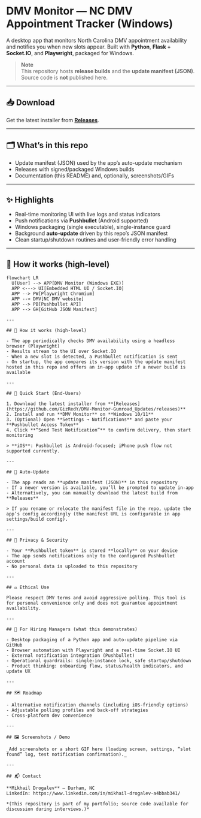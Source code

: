 # DMV Monitor — NC DMV Appointment Tracker (Windows)

A desktop app that monitors North Carolina DMV appointment availability and notifies you when new slots appear. Built with **Python**, **Flask + Socket.IO**, and **Playwright**, packaged for Windows.

> **Note**  
> This repository hosts **release builds** and the **update manifest (JSON)**. Source code is **not** published here.

---

## 📥 Download

Get the latest installer from **[Releases](https://github.com/GizRedY/DMV-Monitor-Gumroad_Updates/releases)**.

---

## 🗂 What’s in this repo

- Update manifest (JSON) used by the app’s auto-update mechanism
- Releases with signed/packaged Windows builds
- Documentation (this README) and, optionally, screenshots/GIFs

---

## ✨ Highlights

- Real-time monitoring UI with live logs and status indicators
- Push notifications via **Pushbullet** (Android supported)
- Windows packaging (single executable), single-instance guard
- Background **auto-update** driven by this repo’s JSON manifest
- Clean startup/shutdown routines and user-friendly error handling

---

## 🧭 How it works (high-level)

```mermaid
flowchart LR
  U[User] --> APP[DMV Monitor (Windows EXE)]
  APP <---> UI[Embedded HTML UI / Socket.IO]
  APP --> PW[Playwright Chromium]
  APP --> DMV[NC DMV website]
  APP --> PB[Pushbullet API]
  APP --> GH[GitHub JSON Manifest]

---

## 🧭 How it works (high-level)

- The app periodically checks DMV availability using a headless browser (Playwright)
- Results stream to the UI over Socket.IO
- When a new slot is detected, a Pushbullet notification is sent
- On startup, the app compares its version with the update manifest hosted in this repo and offers an in-app update if a newer build is available

---

## 🚀 Quick Start (End-Users)

1. Download the latest installer from **[Releases](https://github.com/GizRedY/DMV-Monitor-Gumroad_Updates/releases)**
2. Install and run **DMV Monitor** on **Windows 10/11**
3. (Optional) Open **Settings → Notifications** and paste your **Pushbullet Access Token**
4. Click **“Send Test Notification”** to confirm delivery, then start monitoring

> **iOS**: Pushbullet is Android-focused; iPhone push flow not supported currently.

---

## 🔄 Auto-Update

- The app reads an **update manifest (JSON)** in this repository
- If a newer version is available, you’ll be prompted to update in-app
- Alternatively, you can manually download the latest build from **Releases**

> If you rename or relocate the manifest file in the repo, update the app’s config accordingly (the manifest URL is configurable in app settings/build config).

---

## 🔐 Privacy & Security

- Your **Pushbullet token** is stored **locally** on your device
- The app sends notifications only to the configured Pushbullet account
- No personal data is uploaded to this repository

---

## ⚖️ Ethical Use

Please respect DMV terms and avoid aggressive polling. This tool is for personal convenience only and does not guarantee appointment availability.

---

## 🧩 For Hiring Managers (what this demonstrates)

- Desktop packaging of a Python app and auto-update pipeline via GitHub
- Browser automation with Playwright and a real-time Socket.IO UI
- External notification integration (Pushbullet)
- Operational guardrails: single-instance lock, safe startup/shutdown
- Product thinking: onboarding flow, status/health indicators, and update UX

---

## 🗺 Roadmap

- Alternative notification channels (including iOS-friendly options)
- Adjustable polling profiles and back-off strategies
- Cross-platform dev convenience

---

## 🖼 Screenshots / Demo

_Add screenshots or a short GIF here (loading screen, settings, “slot found” log, test notification confirmation)._

---

## 📬 Contact

**Mikhail Drogalev** — Durham, NC  
LinkedIn: https://www.linkedin.com/in/mikhail-drogalev-a4bbab341/

*(This repository is part of my portfolio; source code available for discussion during interviews.)*

